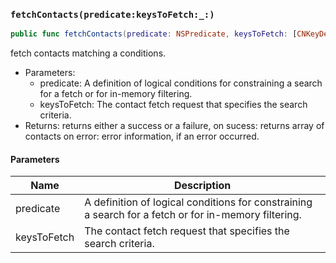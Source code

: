 ### `fetchContacts(predicate:keysToFetch:_:)`

```swift
public func fetchContacts(predicate: NSPredicate, keysToFetch: [CNKeyDescriptor] = [CNContactVCardSerialization.descriptorForRequiredKeys()], _ completion: @escaping (Result<[CNContact], Error>) -> Void)
```

fetch contacts matching a conditions.
- Parameters:
  - predicate: A definition of logical conditions for constraining a search for a fetch or for in-memory filtering.
  - keysToFetch: The contact fetch request that specifies the search criteria.
- Returns: returns either a success or a failure,
on sucess: returns array of contacts
on error: error information, if an error occurred.

#### Parameters

| Name | Description |
| ---- | ----------- |
| predicate | A definition of logical conditions for constraining a search for a fetch or for in-memory filtering. |
| keysToFetch | The contact fetch request that specifies the search criteria. |